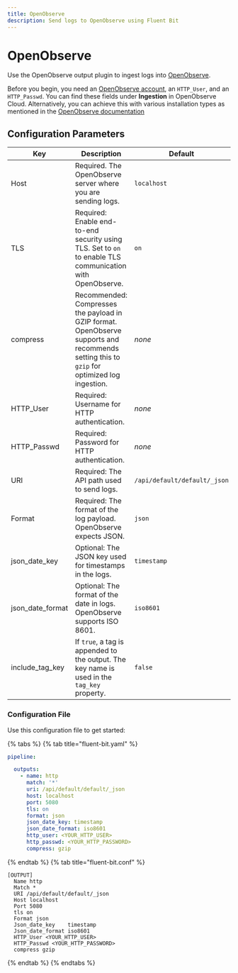 ```yaml
---
title: OpenObserve
description: Send logs to OpenObserve using Fluent Bit
---
```


# OpenObserve

Use the OpenObserve output plugin to ingest logs into [OpenObserve](https://openobserve.ai/).

Before you begin, you need an [OpenObserve account](https://cloud.openobserve.ai/), an
`HTTP_User`, and an `HTTP_Passwd`. You can find these fields under **Ingestion** in
OpenObserve Cloud. Alternatively, you can achieve this with various installation
types as mentioned in the
[OpenObserve documentation](https://openobserve.ai/docs/quickstart/)

## Configuration Parameters

| Key              | Description                                                                                                                                 | Default                      |
|------------------|---------------------------------------------------------------------------------------------------------------------------------------------|------------------------------|
| Host             | Required. The OpenObserve server where you are sending logs.                                                                                | `localhost`                  |
| TLS              | Required: Enable end-to-end security using TLS. Set to `on` to enable TLS communication with OpenObserve.                                   | `on`                         |
| compress         | Recommended: Compresses the payload in GZIP format. OpenObserve supports and recommends setting this to `gzip` for optimized log ingestion. | _none_                       |
| HTTP_User        | Required: Username for HTTP authentication.                                                                                                 | _none_                       |
| HTTP_Passwd      | Required: Password for HTTP authentication.                                                                                                 | _none_                       |
| URI              | Required: The API path used to send logs.                                                                                                   | `/api/default/default/_json` |
| Format           | Required: The format of the log payload. OpenObserve expects JSON.                                                                          | `json`                       |
| json_date_key    | Optional: The JSON key used for timestamps in the logs.                                                                                     | `timestamp`                  |
| json_date_format | Optional: The format of the date in logs. OpenObserve supports ISO 8601.                                                                    | `iso8601`                    |
| include_tag_key  | If `true`, a tag is appended to the output. The key name is used in the `tag_key` property.                                                 | `false`                      |

### Configuration File

Use this configuration file to get started:

{% tabs %}
{% tab title="fluent-bit.yaml" %}

```yaml
pipeline:

  outputs:
    - name: http
      match: '*'
      uri: /api/default/default/_json
      host: localhost
      port: 5080
      tls: on
      format: json
      json_date_key: timestamp
      json_date_format: iso8601
      http_user: <YOUR_HTTP_USER>
      http_passwd: <YOUR_HTTP_PASSWORD>
      compress: gzip

```
{% endtab %}
{% tab title="fluent-bit.conf" %}

```text
[OUTPUT]
  Name http
  Match *
  URI /api/default/default/_json
  Host localhost
  Port 5080
  tls on
  Format json
  Json_date_key    timestamp
  Json_date_format iso8601
  HTTP_User <YOUR_HTTP_USER>
  HTTP_Passwd <YOUR_HTTP_PASSWORD>
  compress gzip
```

{% endtab %}
{% endtabs %}